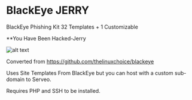 # BlackEye JERRY
BlackEye Phishing Kit 32 Templates + 1 Customizable

  **You Have Been Hacked-Jerry

![alt text](https://image.prntscr.com/image/Ly8QtJxBSFKiMMcD1qrpeg.png)

Converted from https://github.com/thelinuxchoice/blackeye

Uses Site Templates From BlackEye but you can host with a custom sub-domain to Serveo.

Requires PHP and SSH to be installed.
